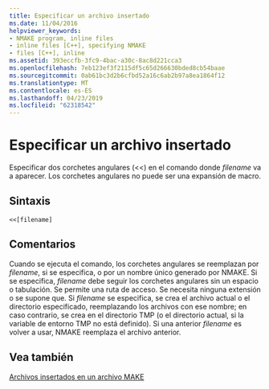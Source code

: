 ```yaml
---
title: Especificar un archivo insertado
ms.date: 11/04/2016
helpviewer_keywords:
- NMAKE program, inline files
- inline files [C++], specifying NMAKE
- files [C++], inline
ms.assetid: 393eccfb-3fc9-4bac-a30c-8ac8d221cca3
ms.openlocfilehash: 7eb123ef3f2115df5c65d266630bded8cb54baae
ms.sourcegitcommit: 0ab61bc3d2b6cfbd52a16c6ab2b97a8ea1864f12
ms.translationtype: MT
ms.contentlocale: es-ES
ms.lasthandoff: 04/23/2019
ms.locfileid: "62318542"
---
```

# <a name="specifying-an-inline-file"></a>Especificar un archivo insertado

Especificar dos corchetes angulares (<<) en el comando donde *filename* va a aparecer. Los corchetes angulares no puede ser una expansión de macro.

## <a name="syntax"></a>Sintaxis

```
<<[filename]
```

## <a name="remarks"></a>Comentarios

Cuando se ejecuta el comando, los corchetes angulares se reemplazan por *filename*, si se especifica, o por un nombre único generado por NMAKE. Si se especifica, *filename* debe seguir los corchetes angulares sin un espacio o tabulación. Se permite una ruta de acceso. Se necesita ninguna extensión o se supone que. Si *filename* se especifica, se crea el archivo actual o el directorio especificado, reemplazando los archivos con ese nombre; en caso contrario, se crea en el directorio TMP (o el directorio actual, si la variable de entorno TMP no está definido). Si una anterior *filename* es volver a usar, NMAKE reemplaza el archivo anterior.

## <a name="see-also"></a>Vea también

[Archivos insertados en un archivo MAKE](inline-files-in-a-makefile.md)

